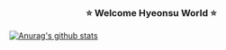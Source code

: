 ### <center>:star: Welcome Hyeonsu World :star:</center>
[![Anurag's github stats](https://github-readme-stats.vercel.app/api?username=junghyeonsu)](https://github.com/anuraghazra/github-readme-stats)
